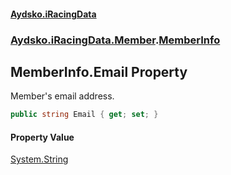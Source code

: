 #### [Aydsko.iRacingData](index.md 'index')
### [Aydsko.iRacingData.Member](index.md#Aydsko.iRacingData.Member 'Aydsko.iRacingData.Member').[MemberInfo](MemberInfo.md 'Aydsko.iRacingData.Member.MemberInfo')

## MemberInfo.Email Property

Member's email address.

```csharp
public string Email { get; set; }
```

#### Property Value
[System.String](https://docs.microsoft.com/en-us/dotnet/api/System.String 'System.String')
